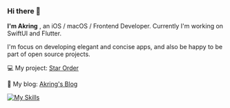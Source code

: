 ### Hi there 👋

<!--
**akring/akring** is a ✨ _special_ ✨ repository because its `README.md` (this file) appears on your GitHub profile.

Here are some ideas to get you started:

- 🔭 I’m currently working on ...
- 🌱 I’m currently learning ...
- 👯 I’m looking to collaborate on ...
- 🤔 I’m looking for help with ...
- 💬 Ask me about ...
- 📫 How to reach me: ...
- 😄 Pronouns: ...
- ⚡ Fun fact: ...
-->

<!-- <img align="right" src="https://github-readme-stats.vercel.app/api?username=akring"/> -->

<p><b>I'm Akring</b> , an iOS / macOS / Frontend Developer. Currently I'm working on SwiftUI and Flutter.</p>
<p>I'm focus on developing elegant and concise apps, and also be happy to be part of open source projects.</p>

💻 My project: [Star Order](https://starorder.app)

🚀 My blog:    [Akring's Blog](https://akring.com)

[![My Skills](https://skillicons.dev/icons?i=swift,dart,flutter,js,vue,tailwind,docker)](https://skillicons.dev)
